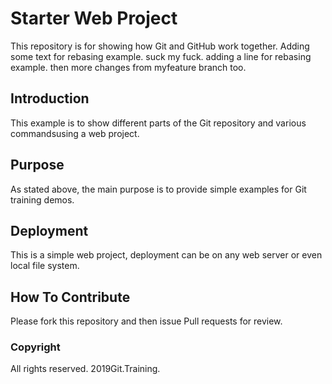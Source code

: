 # Starter Web Project

This repository is for showing how Git and GitHub work together. Adding some text for rebasing example. suck my fuck. adding a line for rebasing example. then more changes from myfeature branch too. 

## Introduction

This example is to show different parts of the Git repository and various commandsusing a web project.

## Purpose

As stated above, the main purpose is to provide simple examples for Git training demos.

## Deployment

This is a simple web project, deployment can be on any web server or even local file system.

## How To Contribute 

Please fork this repository and then issue Pull requests for review.

### Copyright
All rights reserved. 
2019Git.Training.

